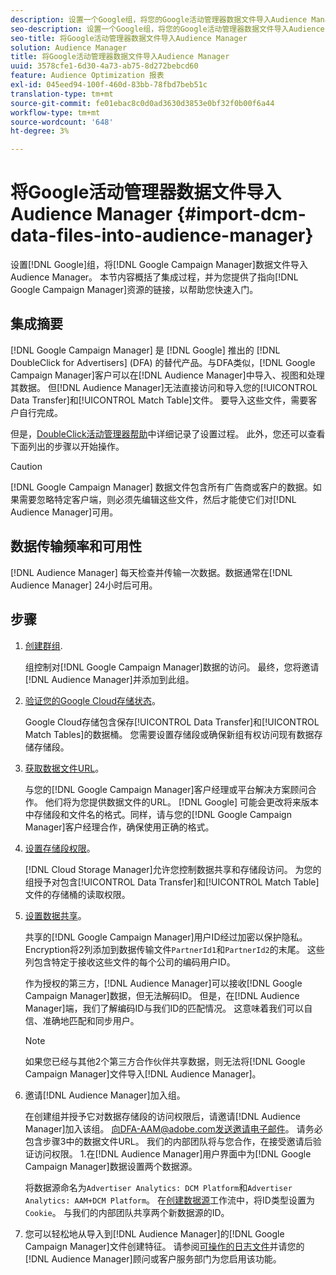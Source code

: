 ```yaml
---
description: 设置一个Google组，将您的Google活动管理器数据文件导入Audience Manager。 本节内容概括了整合过程，并为您提供了指向Google活动管理器资源的链接，以帮助您快速入门。
seo-description: 设置一个Google组，将您的Google活动管理器数据文件导入Audience Manager。 本节内容概括了整合过程，并为您提供了指向Google活动管理器资源的链接，以帮助您快速入门。
seo-title: 将Google活动管理器数据文件导入Audience Manager
solution: Audience Manager
title: 将Google活动管理器数据文件导入Audience Manager
uuid: 3578cfe1-6d30-4a73-ab75-8d272bebcd60
feature: Audience Optimization 报表
exl-id: 045eed94-100f-460d-83bb-78fbd7beb51c
translation-type: tm+mt
source-git-commit: fe01ebac8c0d0ad3630d3853e0bf32f0b00f6a44
workflow-type: tm+mt
source-wordcount: '648'
ht-degree: 3%

---
```


# 将Google活动管理器数据文件导入Audience Manager {#import-dcm-data-files-into-audience-manager}

设置[!DNL Google]组，将[!DNL Google Campaign Manager]数据文件导入Audience Manager。 本节内容概括了集成过程，并为您提供了指向[!DNL Google Campaign Manager]资源的链接，以帮助您快速入门。

## 集成摘要

[!DNL Google Campaign Manager] 是 [!DNL Google] 推出的 [!DNL DoubleClick for Advertisers] (DFA) 的替代产品。与DFA类似，[!DNL Google Campaign Manager]客户可以在[!DNL Audience Manager]中导入、视图和处理其数据。 但[!DNL Audience Manager]无法直接访问和导入您的[!UICONTROL Data Transfer]和[!UICONTROL Match Table]文件。 要导入这些文件，需要客户自行完成。

但是，[DoubleClick活动管理器帮助](https://support.google.com/dcm/partner/answer/2941575?hl=en&amp;ref_topic=6107456)中详细记录了设置过程。 此外，您还可以查看下面列出的步骤以开始操作。

>[!CAUTION]
>
>[!DNL Google Campaign Manager] 数据文件包含所有广告商或客户的数据。如果需要忽略特定客户端，则必须先编辑这些文件，然后才能使它们对[!DNL Audience Manager]可用。

## 数据传输频率和可用性

[!DNL Audience Manager] 每天检查并传输一次数据。数据通常在[!DNL Audience Manager] 24小时后可用。

## 步骤

1. [创建群组](https://support.google.com/dcm/partner/answer/3370419?hl=en&amp;ref_topic=6107456).

   组控制对[!DNL Google Campaign Manager]数据的访问。 最终，您将邀请[!DNL Audience Manager]并添加到此组。

1. [验证您的Google Cloud存储状态](https://support.google.com/dcm/partner/answer/3370481?hl=en&amp;ref_topic=6107456)。

   Google Cloud存储包含保存[!UICONTROL Data Transfer]和[!UICONTROL Match Tables]的数据桶。 您需要设置存储段或确保新组有权访问现有数据存储存储段。

1. [获取数据文件URL](https://support.google.com/dcm/partner/answer/3370482?hl=en&amp;ref_topic=6107456)。

   与您的[!DNL Google Campaign Manager]客户经理或平台解决方案顾问合作。 他们将为您提供数据文件的URL。 [!DNL Google] 可能会更改将来版本中存储段和文件名的格式。同样，请与您的[!DNL Google Campaign Manager]客户经理合作，确保使用正确的格式。

1. [设置存储段权限](https://cloud.google.com/storage/docs/cloud-console?csw=1#_bucketpermission)。

   [!DNL Cloud Storage Manager]允许您控制数据共享和存储段访问。 为您的组授予对包含[!UICONTROL Data Transfer]和[!UICONTROL Match Table]文件的存储桶的读取权限。

1. [设置数据共享](https://support.google.com/dcm/partner/answer/6206106?hl=en)。

   共享的[!DNL Google Campaign Manager]用户ID经过加密以保护隐私。 Encryption将2列添加到数据传输文件`PartnerId1`和`PartnerId2`的末尾。 这些列包含特定于接收这些文件的每个公司的编码用户ID。

   作为授权的第三方，[!DNL Audience Manager]可以接收[!DNL Google Campaign Manager]数据，但无法解码ID。 但是，在[!DNL Audience Manager]端，我们了解编码ID与我们ID的匹配情况。 这意味着我们可以自信、准确地匹配和同步用户。

   >[!NOTE]
   >如果您已经与其他2个第三方合作伙伴共享数据，则无法将[!DNL Google Campaign Manager]文件导入[!DNL Audience Manager]。

1. 邀请[!DNL Audience Manager]加入组。

   在创建组并授予它对数据存储段的访问权限后，请邀请[!DNL Audience Manager]加入该组。 向DFA-AAM@adobe.com发送邀请电子邮件。 请务必包含步骤3中的数据文件URL。 我们的内部团队将与您合作，在接受邀请后验证访问权限。 1.在[!DNL Audience Manager]用户界面中为[!DNL Google Campaign Manager]数据设置两个数据源。

   将数据源命名为`Advertiser Analytics: DCM Platform`和`Advertiser Analytics: AAM+DCM Platform`。 在[创建数据源](../../../features/manage-datasources.md#create-data-source)工作流中，将ID类型设置为`Cookie`。 与我们的内部团队共享两个新数据源的ID。

1. 您可以轻松地从导入到[!DNL Audience Manager]的[!DNL Google Campaign Manager]文件创建特征。 请参阅[可操作的日志文件](../../../integration/media-data-integration/actionable-log-files.md)并请您的[!DNL Audience Manager]顾问或客户服务部门为您启用该功能。
